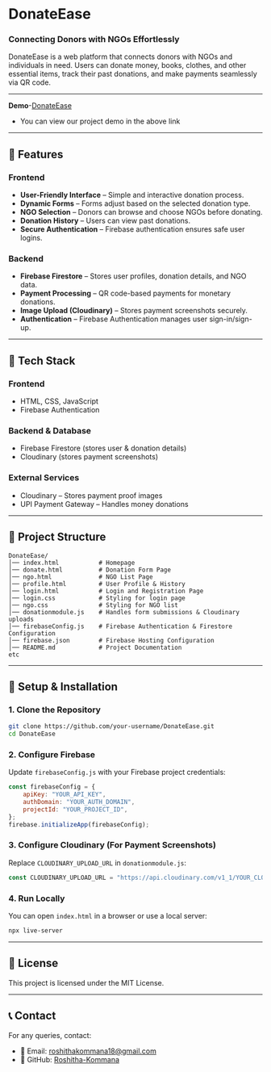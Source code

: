 # DonateEase

### Connecting Donors with NGOs Effortlessly

DonateEase is a web platform that connects donors with NGOs and individuals in need. Users can donate money, books, clothes, and other essential items, track their past donations, and make payments seamlessly via QR code.

---
**Demo**-[DonateEase](https://donateease-2f624.web.app/)
- You can view our project demo in the above link

---
## 🚀 Features

### **Frontend**
- **User-Friendly Interface** – Simple and interactive donation process.
- **Dynamic Forms** – Forms adjust based on the selected donation type.
- **NGO Selection** – Donors can browse and choose NGOs before donating.
- **Donation History** – Users can view past donations.
- **Secure Authentication** – Firebase authentication ensures safe user logins.

### **Backend**
- **Firebase Firestore** – Stores user profiles, donation details, and NGO data.
- **Payment Processing** – QR code-based payments for monetary donations.
- **Image Upload (Cloudinary)** – Stores payment screenshots securely.
- **Authentication** – Firebase Authentication manages user sign-in/sign-up.

---

## 🔧 Tech Stack

### **Frontend**
- HTML, CSS, JavaScript
- Firebase Authentication

### **Backend & Database**
- Firebase Firestore (stores user & donation details)
- Cloudinary (stores payment screenshots)

### **External Services**
- Cloudinary – Stores payment proof images
- UPI Payment Gateway – Handles money donations

---

## 📂 Project Structure

```
DonateEase/
│── index.html           # Homepage
│── donate.html          # Donation Form Page
│── ngo.html             # NGO List Page
│── profile.html         # User Profile & History
│── login.html           # Login and Registration Page
│── login.css            # Styling for login page
│── ngo.css              # Styling for NGO list
│── donationmodule.js    # Handles form submissions & Cloudinary uploads
│── firebaseConfig.js    # Firebase Authentication & Firestore Configuration
│── firebase.json        # Firebase Hosting Configuration
│── README.md            # Project Documentation
etc
```

---

## 🔧 Setup & Installation

### **1. Clone the Repository**
```sh
git clone https://github.com/your-username/DonateEase.git
cd DonateEase
```

### **2. Configure Firebase**
Update `firebaseConfig.js` with your Firebase project credentials:
```js
const firebaseConfig = {
    apiKey: "YOUR_API_KEY",
    authDomain: "YOUR_AUTH_DOMAIN",
    projectId: "YOUR_PROJECT_ID",
};
firebase.initializeApp(firebaseConfig);
```

### **3. Configure Cloudinary (For Payment Screenshots)**
Replace `CLOUDINARY_UPLOAD_URL` in `donationmodule.js`:
```js
const CLOUDINARY_UPLOAD_URL = "https://api.cloudinary.com/v1_1/YOUR_CLOUD_NAME/upload";
```

### **4. Run Locally**
You can open `index.html` in a browser or use a local server:
```sh
npx live-server
```

---

## 📜 License
This project is licensed under the MIT License.

---

## 📞 Contact
For any queries, contact:
- 📧 Email: roshithakommana18@gmail.com
- 🔗 GitHub: [Roshitha-Kommana](https://github.com/Roshitha-Kommana)
